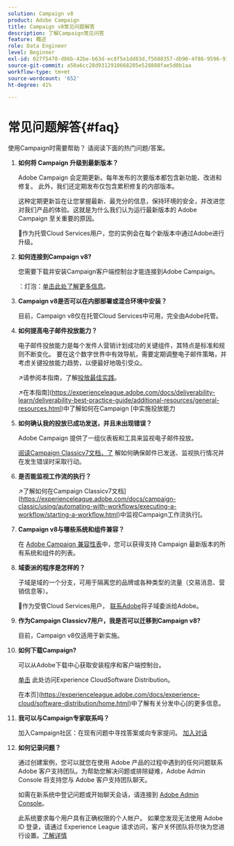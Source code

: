 ```yaml
---
solution: Campaign v8
product: Adobe Campaign
title: Campaign v8常见问题解答
description: 了解Campaign常见问答
feature: 概述
role: Data Engineer
level: Beginner
exl-id: 027f5478-d86b-42be-b63d-ec8f5e1dd83d,f5688357-db90-4f88-9596-91e9d0a20d75
source-git-commit: a50a6cc28d9312910668205e528888fae5d0b1aa
workflow-type: tm+mt
source-wordcount: '652'
ht-degree: 41%

---
```


# 常见问题解答{#faq}

使用Campaign时需要帮助？ 请阅读下面的热门问题/答案。

1. **如何将 Campaign 升级到最新版本？**

   Adobe Campaign 会定期更新。每年发布的次要版本都包含新功能、改进和修复。 此外，我们还定期发布仅包含累积修复的内部版本。

   这种定期更新旨在让您掌握最新、最充分的信息，保持环境的安全，并改进您对我们产品的体验。这就是为什么我们认为运行最新版本的 Adobe Campaign 至关重要的原因。

   :speech_balloon:作为托管Cloud Services用户，您的实例会在每个新版本中通过Adobe进行升级。

1. **如何连接到Campaign v8?**

   您需要下载并安装Campaign客户端控制台才能连接到Adobe Campaign。

   ：灯泡：[单击此处了解更多信息](connect.md)。

1. **Campaign v8是否可以在内部部署或混合环境中安装？**

   目前，Campaign v8仅在托管Cloud Services中可用，完全由Adobe托管。

1. **如何提高电子邮件投放能力？**

   电子邮件投放能力是每个发件人营销计划成功的关键组件，其特点是标准和规则不断变化。 要在这个数字世界中有效导航，需要定期调整电子邮件策略，并考虑关键投放能力趋势，以便最好地吸引受众。

   :arrow_upper_right:请参阅本指南，了解[投放最佳实践](https://experienceleague.adobe.com/docs/deliverability-learn/deliverability-best-practice-guide/introduction.html?lang=zh-Hans)。

   :arrow_upper_right:在本指南](https://experienceleague.adobe.com/docs/deliverability-learn/deliverability-best-practice-guide/additional-resources/general-resources.html)中了解如何在Campaign [中实施投放能力

1. **如何确认我的投放已成功发送，并且未出现错误？**

   Adobe Campaign 提供了一组仪表板和工具来监视电子邮件投放。

   [阅读Campaign Classicv7文档，了](https://experienceleague.adobe.com/docs/campaign-classic/using/sending-messages/monitoring-deliveries/about-delivery-monitoring.html) 解如何确保邮件已发送、监视执行情况并在发生错误时采取行动。

1. **是否能监视工作流的执行？**

   :arrow_upper_right:了解如何在Campaign Classicv7文档](https://experienceleague.adobe.com/docs/campaign-classic/using/automating-with-workflows/executing-a-workflow/starting-a-workflow.html)中监视Campaign工作流执行[。

1. **Campaign v8与哪些系统和组件兼容？**

   在 [Adobe Campaign 兼容性表](compatibility-matrix.md)中，您可以获得支持 Campaign 最新版本的所有系统和组件的列表。

1. **域委派的程序是怎样的？**

   子域是域的一个分支，可用于隔离您的品牌或各种类型的流量（交易消息、营销信息等）。

   :speech_balloon:作为受管Cloud Services用户， [联系Adobe](../start/campaign-faq.md#support)将子域委派给Adobe。

1. **作为Campaign Classicv7用户，我是否可以迁移到Campaign v8?**

   目前，Campaign v8仅适用于新实施。

1. **如何下载Campaign?**

   可以从Adobe下载中心获取安装程序和客户端控制台。

   [单击](https://experience.adobe.com/#/downloads/content/software-distributicampaign.html) 此处访问Experience CloudSoftware Distribution。

   在本页](https://experienceleague.adobe.com/docs/experience-cloud/software-distribution/home.html)中了解有关分发中心[的更多信息。

1. **我可以与Campaign专家联系吗？**

   加入Campaign社区：在现有问题中寻找答案或向专家提问。 [加入对话](https://experienceleaguecommunities.adobe.com/?profile.language=en)


1. **如何记录问题？**

   通过创建案例，您可以就您在使用 Adobe 产品的过程中遇到的任何问题联系 Adobe 客户支持团队。为帮助您解决问题或排除疑难，Adobe Admin Console 将支持您与 Adobe 客户支持团队聊天。

   如需在新系统中登记问题或开始聊天会话，请连接到 [Adobe Admin Console](https://adminConsole.adobe.com/overview)。

   此系统要求每个用户具有正确权限的个人帐户。 如果您发现无法使用 Adobe ID 登录，请通过 Experience League 请求访问，客户关怀团队将尽快为您进行设置。[了解详情](https://helpx.adobe.com/cn/enterprise/admin-guide.html/enterprise/using/support-for-experience-cloud.ug.html)
